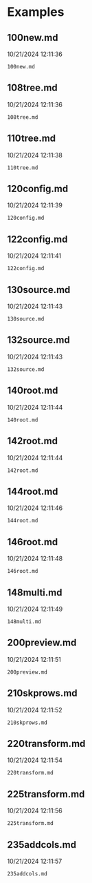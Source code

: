 # Examples

## 100new.md
10/21/2024 12:11:36

```{.include }
100new.md
```

## 108tree.md
10/21/2024 12:11:36

```{.include }
108tree.md
```

## 110tree.md
10/21/2024 12:11:38

```{.include }
110tree.md
```

## 120config.md
10/21/2024 12:11:39

```{.include }
120config.md
```

## 122config.md
10/21/2024 12:11:41

```{.include }
122config.md
```

## 130source.md
10/21/2024 12:11:43

```{.include }
130source.md
```

## 132source.md
10/21/2024 12:11:43

```{.include }
132source.md
```

## 140root.md
10/21/2024 12:11:44

```{.include }
140root.md
```

## 142root.md
10/21/2024 12:11:44

```{.include }
142root.md
```

## 144root.md
10/21/2024 12:11:46

```{.include }
144root.md
```

## 146root.md
10/21/2024 12:11:48

```{.include }
146root.md
```

## 148multi.md
10/21/2024 12:11:49

```{.include }
148multi.md
```

## 200preview.md
10/21/2024 12:11:51

```{.include }
200preview.md
```

## 210skprows.md
10/21/2024 12:11:52

```{.include }
210skprows.md
```

## 220transform.md
10/21/2024 12:11:54

```{.include }
220transform.md
```

## 225transform.md
10/21/2024 12:11:56

```{.include }
225transform.md
```

## 235addcols.md
10/21/2024 12:11:57

```{.include }
235addcols.md
```

